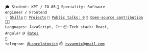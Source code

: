 <code>🎓 Student: KPI / IO-05</code>
<code>👷 Speciality: Software engineer / Frontend</code><br>
<code>💡 [Skills](SKILLS.md)</code>
<code>🧻 [Projects](PROJECTS.md)</code>
<code>📢 [Public talks: 0](TALKS.md)</code>
<code>👀 [Open-source contribution](CONTRIBUTION.md)</code><br>
<code>🧑‍💻 Languages: JavaScript, C++</code>
<code>📦 Tech stack: React, Angular</code>
<code>🪙 [Rates](RATES.md)</code><br>
<code>💬 telegram: [@Lancelotovich](https://telegram.me/Lancelotovich)</code>
<code>📫 [tvvanmix@gmail.com](mailto:tvvanmix@gmail.com)</code>
